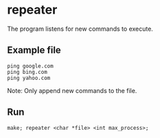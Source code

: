 # repeater
The program listens for new commands to execute.

## Example file

```
ping google.com
ping bing.com
ping yahoo.com
```

Note: Only append new commands to the file.

## Run
```
make; repeater <char *file> <int max_process>;
```
